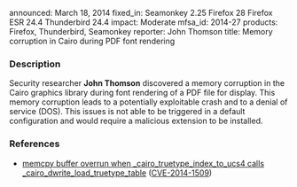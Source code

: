 announced: March 18, 2014
fixed_in: Seamonkey 2.25
          Firefox 28
          Firefox ESR 24.4
          Thunderbird 24.4
impact: Moderate
mfsa_id: 2014-27
products: Firefox, Thunderbird, Seamonkey
reporter: John Thomson
title: Memory corruption in Cairo during PDF font rendering

<h3>Description</h3>

<p>Security researcher <strong>John Thomson</strong> discovered a memory
corruption in the Cairo graphics library during font rendering of a PDF file for
display. This memory corruption leads to a potentially exploitable crash and to
a denial of service (DOS). This issues is not able to be triggered in a default
configuration and would require a malicious extension to be installed.
</p>

<h3>References</h3>

<ul>
  <li><a href="https://bugzilla.mozilla.org/show_bug.cgi?id=966021">
       memcpy buffer overrun when _cairo_truetype_index_to_ucs4 calls
_cairo_dwrite_load_truetype_table</a> (<a href="http://cve.mitre.org/cgi-bin/cvename.cgi?name=CVE-2014-1509" class="ex-ref">CVE-2014-1509</a>)</li>
</ul>



